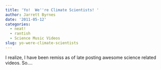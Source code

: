 ```yaml
---
title: 'Yo!  We''re Climate Scientists! '
author: Jarrett Byrnes
date: '2011-05-12'
categories:
  - neat!
  - rantish
  - Science Music Videos
slug: yo-were-climate-scientists
---
```


I realize, I have been remiss as of late posting awesome science related videos.  So....
